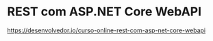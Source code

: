 # REST com ASP.NET Core WebAPI  

https://desenvolvedor.io/curso-online-rest-com-asp-net-core-webapi

